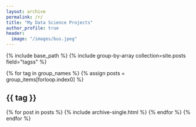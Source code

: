 ```yaml
---
layout: archive
permalink: /r/
title: "My Data Science Projects"
author_profile: true
header:
  image: "/images/bus.jpeg"
---
```


{% include base_path %}
{% include group-by-array collection=site.posts field="tagss" %}

{% for tag in group_names %}
  {% assign posts = group_items[forloop.index0] %}
  <h2 id="{{ tag | slugify }}" class="archive__subtitle">{{ tag }}</h2>
  {% for post in posts %}
    {% include archive-single.html %}
  {% endfor %}
{% endfor %}

